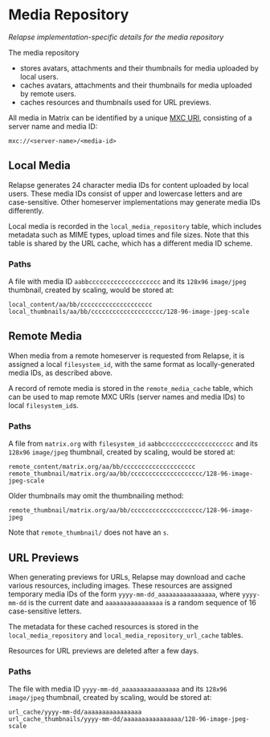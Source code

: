 # Media Repository 

*Relapse implementation-specific details for the media repository*

The media repository
 * stores avatars, attachments and their thumbnails for media uploaded by local
   users.
 * caches avatars, attachments and their thumbnails for media uploaded by remote
   users.
 * caches resources and thumbnails used for URL previews.

All media in Matrix can be identified by a unique
[MXC URI](https://spec.matrix.org/latest/client-server-api/#matrix-content-mxc-uris),
consisting of a server name and media ID:
```
mxc://<server-name>/<media-id>
```

## Local Media
Relapse generates 24 character media IDs for content uploaded by local users.
These media IDs consist of upper and lowercase letters and are case-sensitive.
Other homeserver implementations may generate media IDs differently.

Local media is recorded in the `local_media_repository` table, which includes
metadata such as MIME types, upload times and file sizes.
Note that this table is shared by the URL cache, which has a different media ID
scheme.

### Paths
A file with media ID `aabbcccccccccccccccccccc` and its `128x96` `image/jpeg`
thumbnail, created by scaling, would be stored at:
```
local_content/aa/bb/cccccccccccccccccccc
local_thumbnails/aa/bb/cccccccccccccccccccc/128-96-image-jpeg-scale
```

## Remote Media
When media from a remote homeserver is requested from Relapse, it is assigned
a local `filesystem_id`, with the same format as locally-generated media IDs,
as described above.

A record of remote media is stored in the `remote_media_cache` table, which
can be used to map remote MXC URIs (server names and media IDs) to local
`filesystem_id`s.

### Paths
A file from `matrix.org` with `filesystem_id` `aabbcccccccccccccccccccc` and its
`128x96` `image/jpeg` thumbnail, created by scaling, would be stored at:
```
remote_content/matrix.org/aa/bb/cccccccccccccccccccc
remote_thumbnail/matrix.org/aa/bb/cccccccccccccccccccc/128-96-image-jpeg-scale
```
Older thumbnails may omit the thumbnailing method:
```
remote_thumbnail/matrix.org/aa/bb/cccccccccccccccccccc/128-96-image-jpeg
```

Note that `remote_thumbnail/` does not have an `s`.

## URL Previews

When generating previews for URLs, Relapse may download and cache various
resources, including images. These resources are assigned temporary media IDs
of the form `yyyy-mm-dd_aaaaaaaaaaaaaaaa`, where `yyyy-mm-dd` is the current
date and `aaaaaaaaaaaaaaaa` is a random sequence of 16 case-sensitive letters.

The metadata for these cached resources is stored in the
`local_media_repository` and `local_media_repository_url_cache` tables.

Resources for URL previews are deleted after a few days.

### Paths
The file with media ID `yyyy-mm-dd_aaaaaaaaaaaaaaaa` and its `128x96`
`image/jpeg` thumbnail, created by scaling, would be stored at:
```
url_cache/yyyy-mm-dd/aaaaaaaaaaaaaaaa
url_cache_thumbnails/yyyy-mm-dd/aaaaaaaaaaaaaaaa/128-96-image-jpeg-scale
```
